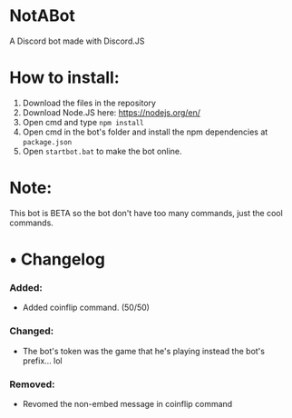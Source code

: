 # NotABot
A Discord bot made with Discord.JS
# How to install:
1. Download the files in the repository 
2. Download Node.JS here: https://nodejs.org/en/
3. Open cmd and type `npm install`
4. Open cmd in the bot's folder and install the npm dependencies at `package.json`
5. Open `startbot.bat` to make the bot online.
# Note:
This bot is BETA so the bot don't have too many commands, just the cool commands.
# • Changelog
### Added:
+ Added coinflip command. (50/50)
### Changed:
+ The bot's token was the game that he's playing instead the bot's prefix... lol
### Removed:
+ Revomed the non-embed message in coinflip command

